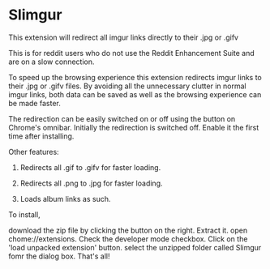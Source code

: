# Slimgur
This extension will redirect all imgur links directly to their .jpg or .gifv

This is for reddit users who do not use the Reddit Enhancement Suite and are on a slow connection.

To speed up the browsing experience this extension redirects imgur links to their .jpg or .gifv files. By avoiding all the unnecessary clutter in normal imgur links, both data can be saved as well as the browsing experience can be made faster.

The redirection can be easily switched on or off using the button on Chrome's omnibar. Initially the redirection is switched off. Enable it the first time after installing.

Other features:

1) Redirects all .gif to .gifv for faster loading.

2) Redirects all .png to .jpg for faster loading.

3) Loads album links as such.

To install,

download the zip file by clicking the button on the right. Extract it. open chome://extensions. Check the developer mode checkbox. Click on the 'load unpacked extension' button. select the unzipped folder called Slimgur fomr the dialog box.
That's all!
